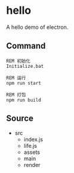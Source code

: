 
# hello

A hello demo of electron.

## Command

```batch
REM 初始化
Initialize.bat

REM 运行
npm run start

REM 打包
npm run build
```

## Source

- src
  - index.js
  - life.js
  - assets
  - main
  - render
